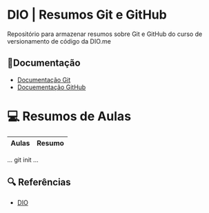 # DIO | Resumos Git e GitHub    

Repositório para armazenar resumos sobre Git e GitHub do curso de versionamento de código da DIO.me

## 📄Documentação
 - [Documentação Git](https://git-csm.com/doc)
 - [Docuementação GitHub](https://docs.github.com/)

# 💻 Resumos de Aulas 

| Aulas  | Resumo|
| -------| -------|

...
git init
...

## 🔍 Referências 
- [DIO]()
